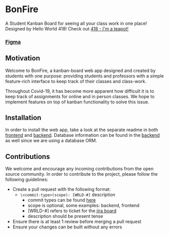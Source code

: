 # BonFire
A Student Kanban Board for seeing all your class work in one place! Designed by Hello World 418! Check out [418 - I'm a teapot!](https://developer.mozilla.org/en-US/docs/Web/HTTP/Status/418)

### [Figma](https://www.figma.com/file/yLSI2eGZEtE6fp5JwDOaQM/BonFire?node-id=0%3A1)

## Motivation

Welcome to BonFire, a kanban-board web app designed and created by students with one purpose: providing students and professors with a simple feature-rich interface to keep track of their classes and class-work.

Throughout Covid-19, it has become more apparent how difficult it is to keep track of assignments for online and in person classes. We hope to implement features on top of kanban functionality to solve this issue.

## Installation

In order to install the web app, take a look at the separate readme in both [frontend](frontend/README.md) and [backend](backend/README.md). Database information can be found in the [backend](backend/README.md) as well since we are using a database ORM.

## Contributions
We welcome and encourage any incoming contributions from the open source community. In order to contribute to the project, please follow the following guidelines:
 - Create a pull request with the following format:
   - `\<commit-type>(scope): [WRLD-#]` description
     - commit types can be found [here](doc/sprint0/commit-types.md)
     - scope is optional, some examples: backend, frontend
     - [WRLD-#] refers to ticket for the [jira board](https://mcsapps.utm.utoronto.ca/jira/secure/RapidBoard.jspa?rapidView=221)
     - description should be present tense
 - Ensure there is at least 1 review before merging a pull request
 - Ensure your changes can be built without any errors